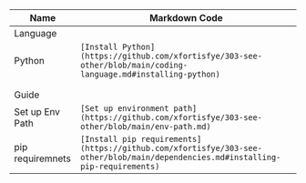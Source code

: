 | Name            | Markdown Code                                  |
| --------------- | ---------------------------------------------- | 
|Language||
|Python| `[Install Python](https://github.com/xfortisfye/303-see-other/blob/main/coding-language.md#installing-python)` |
|||
|||
|Guide||
|Set up Env Path|`[Set up environment path](https://github.com/xfortisfye/303-see-other/blob/main/env-path.md)`|
|pip requiremnets|`[Install pip requirements](https://github.com/xfortisfye/303-see-other/blob/main/dependencies.md#installing-pip-requirements)`|
